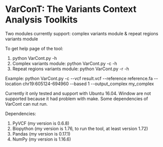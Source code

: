 # VarConT: The Variants Context Analysis Toolkits
Two modules currently support: complex variants module & repeat regions variants module

To get help page of the tool: 
1. python VarCont.py -h
2. Complex variants module: python VarCont.py -c -h
3. Repeat regions variants module: python VarCont.py -r -h


Example: python VarCont.py -c --vcf result.vcf --reference reference.fa --location chr19:605124-694960 --based 1 --output_complex my_complex 

Currently it only tested and support with Ubuntu 16.04. Window are not supported because it had problem with make. Some dependencies of VarCont can nut run.

Dependencies: 
1. PyVCF (my version is 0.6.8)
2. Biopython (my version is 1.76, to run the tool, at least version 1.72)
3. Pandas (my version is 0.17.1)
4. NumPy (my version is 1.16.6)
              

